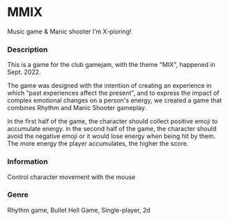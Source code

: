 # MMIX
Music game &amp; Manic shooter I’m X-ploring!

### Description
This is a game for the club gamejam, with the theme "MIX", happened in Sept. 2022.

The game was designed with the intention of creating an experience in which "past experiences affect the present", and to express the impact of complex emotional changes on a person's energy, we created a game that combines Rhythm and Manic Shooter gameplay. 

In the first half of the game, the character should collect positive emoji to accumulate energy. in the second half of the game, the character should avoid the negative emoji or it would lose energy when being hit by them. The more energy the player accumulates, the higher the score.

### Information
Control character movement with the mouse

### Genre
Rhythm game,  Bullet Hell Game, Single-player, 2d
